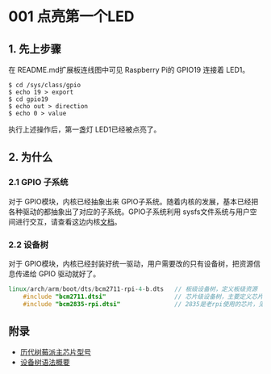# 001 点亮第一个LED

## 1. 先上步骤

在 README.md扩展板连线图中可见 Raspberry Pi的 GPIO19 连接着 LED1。

```console
$ cd /sys/class/gpio
$ echo 19 > export
$ cd gpio19
$ echo out > direction
$ echo 0 > value 
```

执行上述操作后，第一盏灯 LED1已经被点亮了。

## 2. 为什么
### 2.1 GPIO 子系统

对于 GPIO模块，内核已经抽象出来 GPIO子系统。随着内核的发展，基本已经把各种驱动的都抽象出了对应的子系统。GPIO子系统利用 sysfs文件系统与用户空间进行交互，请查看这边内核[文档](https://github.com/torvalds/linux/blob/master/Documentation/admin-guide/gpio/sysfs.rst)。

### 2.2 设备树

对于 GPIO模块，内核已经封装好统一驱动，用户需要改的只有设备树，把资源信息传递给 GPIO 驱动就好了。

```cpp
linux/arch/arm/boot/dts/bcm2711-rpi-4-b.dts   // 板级设备树，定义板级资源
	#include "bcm2711.dtsi"                   // 芯片级设备树，主要定义芯片上控制器
	#include "bcm2835-rpi.dtsi"               // 2835是老rpi使用的芯片，见附录
```

## 附录
* [历代树莓派主芯片型号](https://www.raspberrypi.org/documentation/computers/processors.html)
* [设备树语法概要](Documents/000_device_tree_syntax.md)
